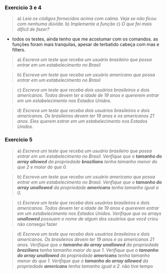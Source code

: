 ### Exercicio 3 e 4
> a) *Leia os códigos fornecidos acima com calma. Veja se não ficou com nenhuma dúvida.*
> b) *Implemente a função*
> c) *O que foi mais difícil de fazer?*
- todos os testes, ainda tenho que me acostumar com os comandos. as funções foram mais tranquilas, apesar de terbatido cabeça com mas e filters.

> a) *Escreva um teste que receba um usuário brasileiro que possa entrar em um estabelecimento no Brasil*

> b) *Escreva um teste que receba um usuário americano que possa entrar em um estabelecimento no Brasil*

> c) *Escreva um teste que receba dois usuários brasileiros e dois americanos. Todos devem ter a idade de 19 anos e quererem entrar em um estabelecimento nos Estados Unidos.*

> d) *Escreva um teste que receba dois usuários brasileiros e dois americanos. Os brasileiros devem ter 19 anos e os americanos 21 anos. Eles querem estrar em um estabelecimento nos Estados Unidos.*

### Exercicio 5
> a) *Escreva um teste que receba um usuário brasileiro que possa entrar em um estabelecimento no Brasil. Verifique que o **tamanho do array allowed** da propriedade **brazilians** tenha tamanho menor do que 2 e maior do que 0.*

> b) *Escreva um teste que receba um usuário americano que possa entrar em um estabelecimento no Brasil.  Verifique que o **tamanho do array unallowed** da propriedade **americans** tenha tamanho igual a 0.*

> c) *Escreva um teste que receba dois usuários brasileiros e dois americanos. Todos devem ter a idade de 19 anos e quererem entrar em um estabelecimento nos Estados Unidos. Verifique que os arrays **unallowed** possuam o nome de algum dos usuários que você criou*
>não consegui fazer

> d) *Escreva um teste que receba dois usuários brasileiros e dois americanos. Os brasileiros devem ter 19 anos e os americanos 21 anos. Verifique que o **tamanho do array unallowed** da propriedade **brazilians** tenha tamanho maior do que 1. Verifique que o **tamanho do array unallowed** da propriedade **americans** tenha tamanho menor do que     1. Verifique que o **tamanho do array allowed** da propriedade **americans** tenha tamanho igual a 2.*
>não tive tempo